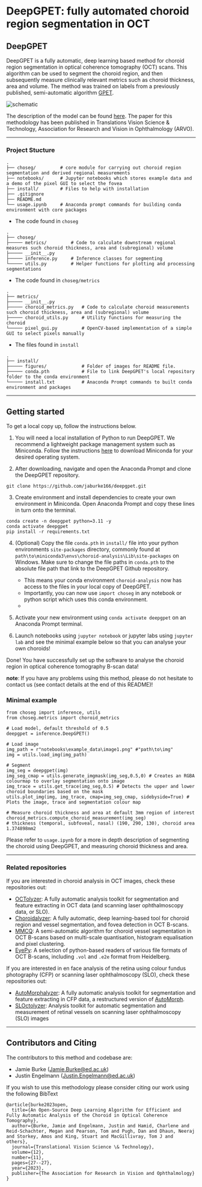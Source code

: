 # DeepGPET: fully automated choroid region segmentation in OCT

## DeepGPET

DeepGPET is a fully automatic, deep learning based method for choroid region segmentation in optical coherence tomography (OCT) scans. This algorithm can be used to segment the choroid region, and then subsequently measure clinically relevant metrics such as choroid thickness, area and volume. The method was trained on labels from a previously published, semi-automatic algorithm [GPET](https://ieeexplore.ieee.org/document/9623378).

![schematic](install/figures/schematic.png)

The description of the model can be found [here](https://tvst.arvojournals.org/article.aspx?articleid=2778573). The paper for this methodology has been published in Translations Vision Science & Technology, Association for Research and Vision in Ophthalmology (ARVO).

---

### Project Stucture

```
.
├── choseg/         # core module for carrying out choroid region segmentation and derived regional measurements
├── notebooks/		# Jupyter notebooks which stores example data and a demo of the pixel GUI to select the fovea
├── install/		# Files to help with installation
├── .gitignore
├── README.md
└── usage.ipynb		# Anaconda prompt commands for building conda environment with core packages
```

- The code found in `choseg`
```
.
├── choseg/                             
├───── metrics/         # Code to calculate downstream regional measures such choroid thickness, area and (subregional) volume
├───── __init__.py
├───── inference.py     # Inference classes for segmenting
└───── utils.py         # Helper functions for plotting and processing segmentations
```

- The code found in `choseg/metrics`
```
.
├── metrics/
├───── __init__.py                          
├───── choroid_metrics.py   # Code to calculate choroid measurements such choroid thickness, area and (subregional) volume
├───── choroid_utils.py     # Utility functions for measuring the choroid
└───── pixel_gui.py         # OpenCV-based implementation of a simple GUI to select pixels manually
```

- The files found in `install`
```
.
├── install/                             
├───── figures/             # Folder of images for README file.
├───── conda.pth            # File to link DeepGPET's local repository folder to the conda environment
└───── install.txt          # Anaconda Prompt commands to built conda environment and packages
```

---

## Getting started

To get a local copy up, follow the instructions below.

1. You will need a local installation of Python to run DeepGPET. We recommend a lightweight package management system such as Miniconda. Follow the instructions [here](https://docs.anaconda.com/free/miniconda/miniconda-install/) to download Miniconda for your desired operating system.

2. After downloading, navigate and open the Anaconda Prompt and clone the DeepGPET repository.

```
git clone https://github.com/jaburke166/deepgpet.git
```

3. Create environment and install dependencies to create your own environment in Miniconda. Open Anaconda Prompt and copy these lines in turn onto the terminal.

```
conda create -n deepgpet python=3.11 -y
conda activate deepgpet
pip install -r requirements.txt
```

4. (Optional) Copy the file `conda.pth` in `install/` file into your python environments `site-packages` directory, commonly found at `path\to\miniconda3\envs\choroid-analysis\Lib\site-packages` on Windows. Make sure to change the file paths in `conda.pth` to the absolute file path that link to the DeepGPET Github repository.
    - This means your conda environment `choroid-analysis` now has access to the files in your local copy of DeepGPET.
    - Importantly, you can now use `import choseg` in any notebook or python script which uses this conda environment.
    - 

5. Activate your new environment using `conda activate deepgpet` on an Anaconda Prompt terminal.
 
6. Launch notebooks using `jupyter notebook` or jupyter labs using `jupyter lab` and see the minimal example below so that you can analyse your own choroids!

Done! You have successfully set up the software to analyse the choroid region in optical coherence tomography B-scan data!

**note**: If you have any problems using this method, please do not hesitate to contact us (see contact details at the end of this README)!


### Minimal example

```
from choseg import inference, utils
from choseg.metrics import choroid_metrics

# Load model, default threshold of 0.5
deepgpet = inference.DeepGPET()

# Load image
img_path = r"notebooks\example_data\image1.png" #"path\to\img"
img = utils.load_img(img_path)

# Segment
img_seg = deepgpet(img)
img_seg_cmap = utils.generate_imgmask(img_seg,0.5,0) # Creates an RGBA colourmap to overlay segmentation onto image
img_trace = utils.get_trace(img_seg,0.5) # Detects the upper and lower choroid boundaries based on the mask
utils.plot_img(img, img_trace, cmap=img_seg_cmap, sidebyside=True) # Plots the image, trace and segmentation colour map

# Measure choroid thickness and area at default 3mm region of interest
choroid_metrics.compute_choroid_measurement(img_seg)
# thickness (temporal, subfoveal, nasal) (190, 290, 130), choroid area 1.374898mm2
```

Please refer to `usage.ipynb` for a more in depth description of segmenting the choroid using DeepGPET, and measuring choroid thickness and area.

---

### Related repositories

If you are interested in choroid analysis in OCT images, check these repositories out:

* [OCTolyzer](https://github.com/jaburke166/OCTolyzer): A fully automatic analysis toolkit for segmentation and feature extracting in OCT data (and scanning laser ophthalmoscopy data, or SLO). 
* [Choroidalyzer](https://github.com/justinengelmann/Choroidalyzer): A fully automatic, deep learning-based tool for choroid region and vessel segmentation, and fovea detection in OCT B-scans.
* [MMCQ](https://github.com/jaburke166/mmcq): A semi-automatic algorithm for choroid vessel segmentation in OCT B-scans based on multi-scale quantisation, histogram equalisation and pixel clustering.
* [EyePy](https://github.com/MedVisBonn/eyepy): A selection of python-based readers of various file formats of OCT B-scans, including `.vol` and `.e2e` format from Heidelberg.

If you are interested in en face analysis of the retina using colour fundus photography (CFP) or scanning laser ophthalmoscopy (SLO), check these repositories out:
* [AutoMorphalyzer](https://github.com/jaburke166/AutoMorphalyzer): A fully automatic analysis toolkit for segmentation and feature extracting in CFP data, a restructured version of [AutoMorph](https://github.com/rmaphoh/AutoMorph).
* [SLOctolyzer](https://github.com/jaburke166/SLOctolyzer): Analysis toolkit for automatic segmentation and measurement of retinal vessels on scanning laser ophthalmoscopy (SLO) images

---
## Contributors and Citing

The contributors to this method and codebase are:

* Jamie Burke (Jamie.Burke@ed.ac.uk)
* Justin Engelmann (Justin.Engelmann@ed.ac.uk)

If you wish to use this methodology please consider citing our work using the following BibText

```
@article{burke2023open,
  title={An Open-Source Deep Learning Algorithm for Efficient and Fully Automatic Analysis of the Choroid in Optical Coherence Tomography},
  author={Burke, Jamie and Engelmann, Justin and Hamid, Charlene and Reid-Schachter, Megan and Pearson, Tom and Pugh, Dan and Dhaun, Neeraj and Storkey, Amos and King, Stuart and MacGillivray, Tom J and others},
  journal={Translational Vision Science \& Technology},
  volume={12},
  number={11},
  pages={27--27},
  year={2023},
  publisher={The Association for Research in Vision and Ophthalmology}
}
  ```

 
 
 
 
 
 
 
 
